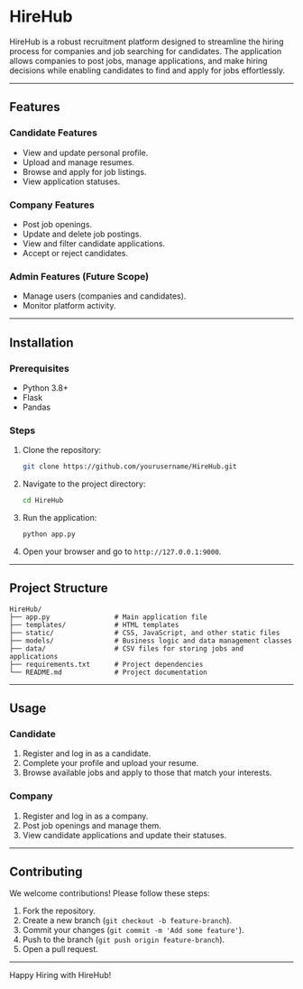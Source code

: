 # HireHub

HireHub is a robust recruitment platform designed to streamline the hiring process for companies and job searching for candidates. The application allows companies to post jobs, manage applications, and make hiring decisions while enabling candidates to find and apply for jobs effortlessly.

---

## Features

### Candidate Features
- View and update personal profile.
- Upload and manage resumes.
- Browse and apply for job listings.
- View application statuses.

### Company Features
- Post job openings.
- Update and delete job postings.
- View and filter candidate applications.
- Accept or reject candidates.

### Admin Features (Future Scope)
- Manage users (companies and candidates).
- Monitor platform activity.

---

## Installation

### Prerequisites
- Python 3.8+
- Flask
- Pandas

### Steps
1. Clone the repository:
   ```bash
   git clone https://github.com/yourusername/HireHub.git
   ```
2. Navigate to the project directory:
   ```bash
   cd HireHub
   ```
3. Run the application:
   ```bash
   python app.py
   ```
4. Open your browser and go to `http://127.0.0.1:9000`.

---

## Project Structure
```
HireHub/
├── app.py                # Main application file
├── templates/            # HTML templates
├── static/               # CSS, JavaScript, and other static files
├── models/               # Business logic and data management classes
├── data/                 # CSV files for storing jobs and applications
├── requirements.txt      # Project dependencies
└── README.md             # Project documentation
```

---

## Usage

### Candidate
1. Register and log in as a candidate.
2. Complete your profile and upload your resume.
3. Browse available jobs and apply to those that match your interests.

### Company
1. Register and log in as a company.
2. Post job openings and manage them.
3. View candidate applications and update their statuses.

---

## Contributing
We welcome contributions! Please follow these steps:
1. Fork the repository.
2. Create a new branch (`git checkout -b feature-branch`).
3. Commit your changes (`git commit -m 'Add some feature'`).
4. Push to the branch (`git push origin feature-branch`).
5. Open a pull request.

---

Happy Hiring with HireHub!

